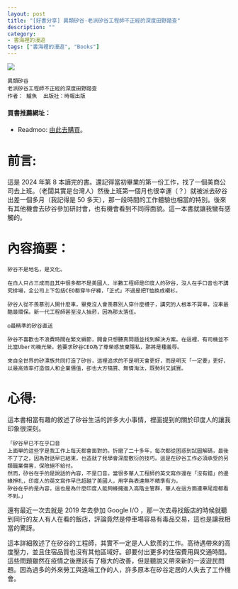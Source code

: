 ```yaml
---
layout: post
title: "[好書分享] 異類矽谷-老派矽谷工程師不正經的深度田野踏查"
description: ""
category: 
- 書海裡的漫遊
tags: ["書海裡的漫遊", "Books"]
---
```


<div><a href="https://moo.im/a/qAHKNT" title="異類矽谷"><img src="https://cdn.readmoo.com/cover/jg/cmbjrbh_210x315.jpg?v=0" /></a></div>



```
異類矽谷
老派矽谷工程師不正經的深度田野踏查
作者： 鱸魚  出版社：時報出版 
```

#### 買書推薦網址：

- Readmoo: [由此去購買](https://moo.im/a/qAHKNT)。

# 前言:

這是 2024 年第 8 本讀完的書。還記得當初畢業的第一份工作，找了一個美商公司去上班。（老闆其實是台灣人）然後上班第一個月也很幸運（？）就被派去矽谷出差一個多月（我記得是 50 多天），那一段時間的工作體驗也相當的特別。後來有其他機會去矽谷參加研討會，也有機會看到不同得面貌。這一本書就讓我蠻有感觸的。



# 內容摘要：

```
矽谷不是地名，是文化。
 
在白人只占三成而且其中很多都不是美國人、半數工程師是印度人的矽谷，沒人在乎口音也不講究排場，全公司上下包括CEO都穿牛仔褲，「正式」不過是把T恤換成襯衫。
 
矽谷人從不羨慕別人開什麼車，畢竟沒人會羨慕別人穿什麼襪子，講究的人根本不買車，沒車最酷最環保。新一代工程師甚至沒人抽菸，因為那太落伍。
 
◎最精準的矽谷直送
 
矽谷不喜歡也不浪費時間在繁文縟節，開會只想聽真問題並找到解決方案。在這裡，有司機並不比當Uber司機光榮。若要求矽谷CEO為了尊榮感放棄隱私，那將是種羞辱。
 
來自全世界的矽漂族共同打造了矽谷，這裡追求的不是明天會更好，而是明天「一定要」更好，以最高效率打造個人和企業價值，卻也大方犒賞、無情淘汰，既勢利又誠實。
```

#### 



# 心得:

這本書相當有趣的敘述了矽谷生活的許多大小事情，裡面提到的關於印度人的讓我印象很深刻。

```
「矽谷早已不在乎口音
上面舉的這些字是我工作上每天都會面對的。折磨了二十多年，每次都從困惑到試圖解碼，最後不了了之，因為對話早已結束，也造就了我學會深度敷衍的技巧。這是在矽谷工作必須承受的另類職業傷害，保險絕不給付。
然而，矽谷在乎的是說話的內容，不是口音。當很多華人工程師的英文寫作還在「沒有錯」的邊緣掙扎，印度人的英文寫作早已超越了美國人，用字與表達無不精準有力。
矽谷在乎的是內容，這也是為什麼印度人能夠蜂擁進入高階主管群，華人在這方面連車尾燈都看不到。」
```

還有最近一次去就是 2019 年去參加 Google I/O ，那一次去尋找飯店的時候就聽到同行的友人有人在看的飯店，評論竟然是停車場容易有毒品交易，這也是讓我相當的驚訝。

這本詳細敘述了在矽谷的工程師，其實不一定是人人欽羨的工作。高待遇帶來的高度壓力，並且住宿品質也沒有其他區域好。卻要付出更多的住宿費用與交通時間。這些問題雖然在疫情之後應該有了極大的改善，但是聽說又帶來新的一波遊民問題。因為過多的外來勞工與遠端工作的人，許多原本在矽谷定居的人失去了工作機會。


